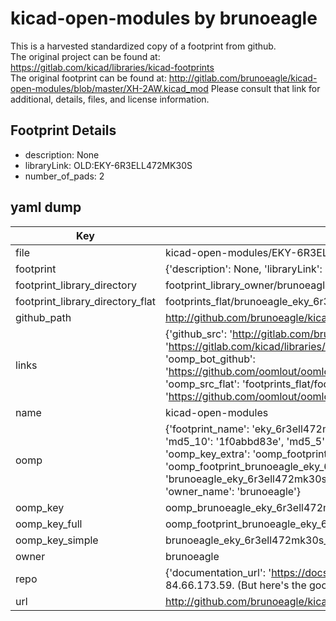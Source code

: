 # kicad-open-modules by brunoeagle  
This is a harvested standardized copy of a footprint from github.  
The original project can be found at:  
https://gitlab.com/kicad/libraries/kicad-footprints  
The original footprint can be found at:
http://gitlab.com/brunoeagle/kicad-open-modules/blob/master/XH-2AW.kicad_mod
Please consult that link for additional, details, files, and license information.  
## Footprint Details
* description: None  
* libraryLink: OLD:EKY-6R3ELL472MK30S  
* number_of_pads: 2  
## yaml dump  
| Key | Value |  
| --- | --- |  
| file | kicad-open-modules/EKY-6R3ELL472MK30S.kicad_mod |  
| footprint | {'description': None, 'libraryLink': 'OLD:EKY-6R3ELL472MK30S', 'number_of_pads': 2} |  
| footprint_library_directory | footprint_library_owner/brunoeagle_kicad-open-modules |  
| footprint_library_directory_flat | footprints_flat/brunoeagle_eky_6r3ell472mk30s_eky_6r3ell472mk30s/working |  
| github_path | http://github.com/brunoeagle/kicad-open-modules/blob/master/EKY-6R3ELL472MK30S.kicad_mod |  
| links | {'github_src': 'http://gitlab.com/brunoeagle/kicad-open-modules/blob/master/XH-2AW.kicad_mod', 'github_src_repo': 'https://gitlab.com/kicad/libraries/kicad-footprints', 'oomp_bot': 'footprints/brunoeagle_eky_6r3ell472mk30s_eky_6r3ell472mk30s/working', 'oomp_bot_github': 'https://github.com/oomlout/oomlout_oomp_footprint_bot/tree/main/footprints/brunoeagle_eky_6r3ell472mk30s_eky_6r3ell472mk30s/working', 'oomp_src_flat': 'footprints_flat/footprints_flat/brunoeagle_eky_6r3ell472mk30s_eky_6r3ell472mk30s/working', 'oomp_src_flat_github': 'https://github.com/oomlout/oomlout_oomp_footprint_src/tree/main/footprints_flat/brunoeagle_eky_6r3ell472mk30s_eky_6r3ell472mk30s/working'} |  
| name | kicad-open-modules |  
| oomp | {'footprint_name': 'eky_6r3ell472mk30s', 'library_name': 'eky_6r3ell472mk30s_kicad_mod', 'md5': '1f0abbd83eb4b463b46148f41f3340e7', 'md5_10': '1f0abbd83e', 'md5_5': '1f0ab', 'md5_6': '1f0abb', 'oomp_key': 'oomp_brunoeagle_eky_6r3ell472mk30s_eky_6r3ell472mk30s', 'oomp_key_extra': 'oomp_footprint_brunoeagle_eky_6r3ell472mk30s_eky_6r3ell472mk30s', 'oomp_key_full': 'oomp_footprint_brunoeagle_eky_6r3ell472mk30s_eky_6r3ell472mk30s_1f0abb', 'oomp_key_simple': 'brunoeagle_eky_6r3ell472mk30s_eky_6r3ell472mk30s', 'original_filename': 'kicad-open-modules/EKY-6R3ELL472MK30S.kicad_mod', 'owner_name': 'brunoeagle'} |  
| oomp_key | oomp_brunoeagle_eky_6r3ell472mk30s_eky_6r3ell472mk30s |  
| oomp_key_full | oomp_footprint_brunoeagle_eky_6r3ell472mk30s_eky_6r3ell472mk30s |  
| oomp_key_simple | brunoeagle_eky_6r3ell472mk30s_eky_6r3ell472mk30s |  
| owner | brunoeagle |  
| repo | {'documentation_url': 'https://docs.github.com/rest/overview/resources-in-the-rest-api#rate-limiting', 'message': "API rate limit exceeded for 84.66.173.59. (But here's the good news: Authenticated requests get a higher rate limit. Check out the documentation for more details.)"} |  
| url | http://github.com/brunoeagle/kicad-open-modules |  

